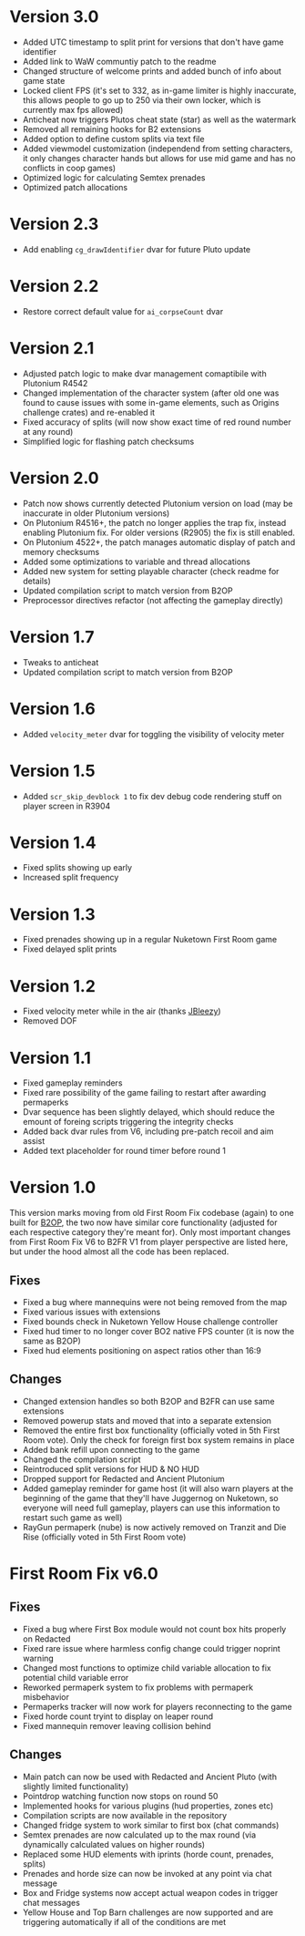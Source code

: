 # Version 3.0

- Added UTC timestamp to split print for versions that don't have game identifier
- Added link to WaW communtiy patch to the readme
- Changed structure of welcome prints and added bunch of info about game state
- Locked client FPS (it's set to 332, as in-game limiter is highly inaccurate, this allows people to go up to 250 via their own locker, which is currently max fps allowed)
- Anticheat now triggers Plutos cheat state (star) as well as the watermark
- Removed all remaining hooks for B2 extensions
- Added option to define custom splits via text file
- Added viewmodel customization (independend from setting characters, it only changes character hands but allows for use mid game and has no conflicts in coop games)
- Optimized logic for calculating Semtex prenades
- Optimized patch allocations

# Version 2.3

- Add enabling `cg_drawIdentifier` dvar for future Pluto update

# Version 2.2

- Restore correct default value for `ai_corpseCount` dvar

# Version 2.1

- Adjusted patch logic to make dvar management comaptibile with Plutonium R4542
- Changed implementation of the character system (after old one was found to cause issues with some in-game elements, such as Origins challenge crates) and re-enabled it
- Fixed accuracy of splits (will now show exact time of red round number at any round)
- Simplified logic for flashing patch checksums

# Version 2.0

- Patch now shows currently detected Plutonium version on load (may be inaccurate in older Plutonium versions)
- On Plutonium R4516+, the patch no longer applies the trap fix, instead enabling Plutonium fix. For older versions (R2905) the fix is still enabled.
- On Plutonium 4522+, the patch manages automatic display of patch and memory checksums
- Added some optimizations to variable and thread allocations
- Added new system for setting playable character (check readme for details)
- Updated compilation script to match version from B2OP
- Preprocessor directives refactor (not affecting the gameplay directly)

# Version 1.7

- Tweaks to anticheat
- Updated compilation script to match version from B2OP

# Version 1.6

- Added `velocity_meter` dvar for toggling the visibility of velocity meter

# Version 1.5

- Added `scr_skip_devblock 1` to fix dev debug code rendering stuff on player screen in R3904

# Version 1.4

- Fixed splits showing up early
- Increased split frequency

# Version 1.3

- Fixed prenades showing up in a regular Nuketown First Room game
- Fixed delayed split prints

# Version 1.2

- Fixed velocity meter while in the air (thanks [JBleezy](https://github.com/Jbleezy))
- Removed DOF

# Version 1.1

- Fixed gameplay reminders
- Fixed rare possibility of the game failing to restart after awarding permaperks
- Dvar sequence has been slightly delayed, which should reduce the emount of foreing scripts triggering the integrity checks
- Added back dvar rules from V6, including pre-patch recoil and aim assist
- Added text placeholder for round timer before round 1

# Version 1.0

This version marks moving from old First Room Fix codebase (again) to one built for [B2OP](https://github.com/B2ORG/T6-B2OP-PATCH), the two now have similar core functionality (adjusted for each respective category they're meant for). Only most important changes from First Room Fix V6 to B2FR V1 from player perspective are listed here, but under the hood almost all the code has been replaced.

## Fixes

- Fixed a bug where mannequins were not being removed from the map
- Fixed various issues with extensions
- Fixed bounds check in Nuketown Yellow House challenge controller
- Fixed hud timer to no longer cover BO2 native FPS counter (it is now the same as B2OP)
- Fixed hud elements positioning on aspect ratios other than 16:9

## Changes

- Changed extension handles so both B2OP and B2FR can use same extensions
- Removed powerup stats and moved that into a separate extension
- Removed the entire first box functionality (officially voted in 5th First Room vote). Only the check for foreign first box system remains in place
- Added bank refill upon connecting to the game
- Changed the compilation script
- Reintroduced split versions for HUD & NO HUD
- Dropped support for Redacted and Ancient Plutonium
- Added gameplay reminder for game host (it will also warn players at the beginning of the game that they'll have Juggernog on Nuketown, so everyone will need full gameplay, players can use this information to restart such game as well)
- RayGun permaperk (nube) is now actively removed on Tranzit and Die Rise (officially voted in 5th First Room vote)

# First Room Fix v6.0

## Fixes

- Fixed a bug where First Box module would not count box hits properly on Redacted
- Fixed rare issue where harmless config change could trigger noprint warning
- Changed most functions to optimize child variable allocation to fix potential child variable error
- Reworked permaperk system to fix problems with permaperk misbehavior
- Permaperks tracker will now work for players reconnecting to the game
- Fixed horde count tryint to display on leaper round
- Fixed mannequin remover leaving collision behind

## Changes

- Main patch can now be used with Redacted and Ancient Pluto (with slightly limited functionality)
- Pointdrop watching function now stops on round 50
- Implemented hooks for various plugins (hud properties, zones etc)
- Compilation scripts are now available in the repository
- Changed fridge system to work similar to first box (chat commands)
- Semtex prenades are now calculated up to the max round (via dynamically calculated values on higher rounds)
- Replaced some HUD elements with iprints (horde count, prenades, splits)
- Prenades and horde size can now be invoked at any point via chat message
- Box and Fridge systems now accept actual weapon codes in trigger chat messages
- Yellow House and Top Barn challenges are now supported and are triggering automatically if all of the conditions are met
